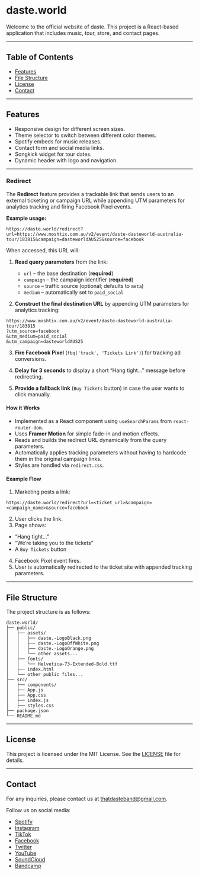 # daste.world

Welcome to the official website of daste. 
This project is a React-based application that includes music, tour, store, and contact pages.

---

## Table of Contents

- [Features](#features)
- [File Structure](#file-structure)
- [License](#license)
- [Contact](#contact)

---

## Features

- Responsive design for different screen sizes.
- Theme selector to switch between different color themes.
- Spotify embeds for music releases.
- Contact form and social media links.
- Songkick widget for tour dates.
- Dynamic header with logo and navigation.

---

### Redirect

The **Redirect** feature provides a trackable link that sends users to an external ticketing or campaign URL while appending UTM parameters for analytics tracking and firing Facebook Pixel events.

**Example usage:**
```
https://daste.world/redirect?url=https://www.moshtix.com.au/v2/event/daste-dasteworld-australia-tour/183815&campaign=dasteworldAUS25&source=facebook
```
When accessed, this URL will:

1. **Read query parameters** from the link:
   - `url` – the base destination (**required**)
   - `campaign` – the campaign identifier (**required**)
   - `source` – traffic source (optional; defaults to `meta`)
   - `medium` – automatically set to `paid_social`
   
2. **Construct the final destination URL** by appending UTM parameters for analytics tracking:
```
https://www.moshtix.com.au/v2/event/daste-dasteworld-australia-tour/183815
?utm_source=facebook
&utm_medium=paid_social
&utm_campaign=dasteworldAUS25
```

3. **Fire Facebook Pixel** (`fbq('track', 'Tickets Link')`) for tracking ad conversions.

4. **Delay for 3 seconds** to display a short “Hang tight...” message before redirecting.

5. **Provide a fallback link** (`Buy Tickets` button) in case the user wants to click manually.

#### How it Works
- Implemented as a React component using `useSearchParams` from `react-router-dom`.
- Uses **Framer Motion** for simple fade-in and motion effects.
- Reads and builds the redirect URL dynamically from the query parameters.
- Automatically applies tracking parameters without having to hardcode them in the original campaign links.
- Styles are handled via `redirect.css`.


#### Example Flow
1. Marketing posts a link:
```
https://daste.world/redirect?url=<ticket_url>&campaign=<campaign_name>&source=facebook
```
2. User clicks the link.
3. Page shows:
- “Hang tight...”
- “We’re taking you to the tickets”
- A `Buy Tickets` button
4. Facebook Pixel event fires.
5. User is automatically redirected to the ticket site with appended tracking parameters.

---

## File Structure

The project structure is as follows:

```
daste.world/
├── public/
│   ├── assets/
│   │   ├── daste.-LogoBlack.png
│   │   ├── daste.-LogoOffWhite.png
│   │   ├── daste.-LogoOrange.png
│   │   └── other assets...
│   ├── fonts/
│   │   └── Helvetica-73-Extended-Bold.ttf
│   ├── index.html
│   └── other public files...
├── src/
│   ├── components/ 
│   ├── App.js
│   ├── App.css
│   ├── index.js
│   ├── styles.css
├── package.json
└── README.md
```

---

## License

This project is licensed under the MIT License. See the [LICENSE](LICENSE) file for details.

---

## Contact

For any inquiries, please contact us at [thatdasteband@gmail.com](mailto:thatdasteband@gmail.com).

Follow us on social media:
- [Spotify](https://open.spotify.com/artist/5uXWOfu1kA8mQ9bUp5GgxT)
- [Instagram](https://instagram.com/daste.music)
- [TikTok](https://tiktok.com/@daste.music)
- [Facebook](https://www.facebook.com/daste.music)
- [Twitter](https://x.com/dasteband)
- [YouTube](https://www.youtube.com/channel/UCOvwkCtPWz9rDC4rcNf303w)
- [SoundCloud](https://soundcloud.com/daste-music)
- [Bandcamp](https://daste.bandcamp.com/)
